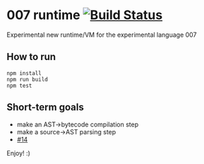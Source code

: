 # 007 runtime [![Build Status](https://secure.travis-ci.com/edumentab/007-runtime.svg?branch=master)](http://travis-ci.com/edumentab/007-runtime)

Experimental new runtime/VM for the experimental language 007

## How to run

    npm install
    npm run build
    npm test

## Short-term goals

* make an AST->bytecode compilation step
* make a source->AST parsing step
* [#14](https://github.com/edumentab/007-runtime/issues/14)

Enjoy! :)
